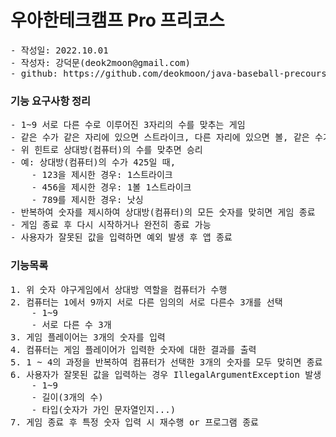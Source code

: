 # 우아한테크캠프 Pro 프리코스

<pre>
- 작성일: 2022.10.01
- 작성자: 강덕문(deok2moon@gmail.com)
- github: https://github.com/deokmoon/java-baseball-precourse
</pre>

### 기능 요구사항 정리

<pre>
- 1~9 서로 다른 수로 이루어진 3자리의 수를 맞추는 게임
- 같은 수가 같은 자리에 있으면 스트라이크, 다른 자리에 있으면 볼, 같은 수가 전혀 없으면 낫싱
- 위 힌트로 상대방(컴퓨터)의 수를 맞추면 승리
- 예: 상대방(컴퓨터)의 수가 425일 때,
    - 123을 제시한 경우: 1스트라이크
    - 456을 제시한 경우: 1볼 1스트라이크
    - 789를 제시한 경우: 낫싱
- 반복하여 숫자를 제시하여 상대방(컴퓨터)의 모든 숫자를 맞히면 게임 종료
- 게임 종료 후 다시 시작하거나 완전히 종료 가능
- 사용자가 잘못된 값을 입력하면 예외 발생 후 앱 종료
</pre>

### 기능목록

<pre>
1. 위 숫자 야구게임에서 상대방 역할을 컴퓨터가 수행 
2. 컴퓨터는 1에서 9까지 서로 다른 임의의 서로 다른수 3개를 선택
    - 1~9
    - 서로 다른 수 3개
3. 게임 플레이어는 3개의 숫자를 입력
4. 컴퓨터는 게임 플레이어가 입력한 숫자에 대한 결과를 출력
5. 1 ~ 4의 과정을 반복하여 컴퓨터가 선택한 3개의 숫자를 모두 맞히면 종료
6. 사용자가 잘못된 값을 입력하는 경우 IllegalArgumentException 발생 후 애플리케이션 종료되어야 함
    - 1~9
    - 길이(3개의 수)
    - 타입(숫자가 가인 문자열인지...)
7. 게임 종료 후 특정 숫자 입력 시 재수행 or 프로그램 종료
</pre>